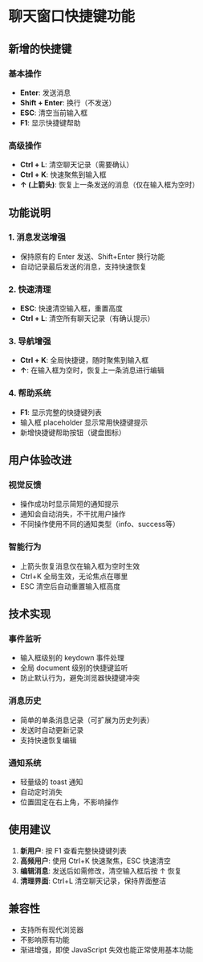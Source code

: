# 聊天窗口快捷键功能

## 新增的快捷键

### 基本操作
- **Enter**: 发送消息
- **Shift + Enter**: 换行（不发送）
- **ESC**: 清空当前输入框
- **F1**: 显示快捷键帮助

### 高级操作
- **Ctrl + L**: 清空聊天记录（需要确认）
- **Ctrl + K**: 快速聚焦到输入框
- **↑ (上箭头)**: 恢复上一条发送的消息（仅在输入框为空时）

## 功能说明

### 1. 消息发送增强
- 保持原有的 Enter 发送、Shift+Enter 换行功能
- 自动记录最后发送的消息，支持快速恢复

### 2. 快速清理
- **ESC**: 快速清空输入框，重置高度
- **Ctrl + L**: 清空所有聊天记录（有确认提示）

### 3. 导航增强
- **Ctrl + K**: 全局快捷键，随时聚焦到输入框
- **↑**: 在输入框为空时，恢复上一条消息进行编辑

### 4. 帮助系统
- **F1**: 显示完整的快捷键列表
- 输入框 placeholder 显示常用快捷键提示
- 新增快捷键帮助按钮（键盘图标）

## 用户体验改进

### 视觉反馈
- 操作成功时显示简短的通知提示
- 通知会自动消失，不干扰用户操作
- 不同操作使用不同的通知类型（info、success等）

### 智能行为
- 上箭头恢复消息仅在输入框为空时生效
- Ctrl+K 全局生效，无论焦点在哪里
- ESC 清空后自动重置输入框高度

## 技术实现

### 事件监听
- 输入框级别的 keydown 事件处理
- 全局 document 级别的快捷键监听
- 防止默认行为，避免浏览器快捷键冲突

### 消息历史
- 简单的单条消息记录（可扩展为历史列表）
- 发送时自动更新记录
- 支持快速恢复编辑

### 通知系统
- 轻量级的 toast 通知
- 自动定时消失
- 位置固定在右上角，不影响操作

## 使用建议

1. **新用户**: 按 F1 查看完整快捷键列表
2. **高频用户**: 使用 Ctrl+K 快速聚焦，ESC 快速清空
3. **编辑消息**: 发送后如需修改，清空输入框后按 ↑ 恢复
4. **清理界面**: Ctrl+L 清空聊天记录，保持界面整洁

## 兼容性

- 支持所有现代浏览器
- 不影响原有功能
- 渐进增强，即使 JavaScript 失效也能正常使用基本功能
